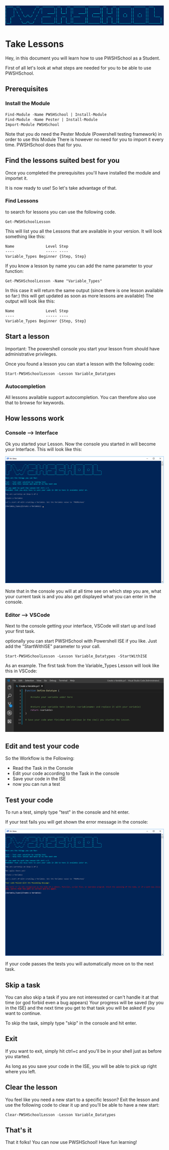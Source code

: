 ![PWSHSchool](../Img/PWSHSchool.png)

# Take Lessons

Hey, in this document you will learn how to use PWSHSchool as a Student. 

First of all let's look at what steps are needed for you to be able to use PWSHSchool.

## Prerequisites

### Install the Module

```
Find-Module -Name PWSHSchool | Install-Module
Find-Module -Name Pester | Install-Module
Import-Module PWSHSchool
```

Note that you do need the Pester Module (Powershell testing framework) in order to use this Module
There is however no need for you to import it every time. PWSHSchool does that for you.

## Find the lessons suited best for you

Once you completed the prerequisites you'll have installed the module and importet it.

It is now ready to use! So let's take advantage of that.

### Find Lessons

to search for lessons you can use the following code.

```
Get-PWSHSchoolLesson
```

This will list you all the Lessons that are available in your version. It will look something like this:
```
Name              Level Step
----              ----- ----
Variable_Types Beginner {Step, Step}
```

If you know a lesson by name you can add the name parameter to your function:

```
Get-PWSHSchoolLesson -Name "Variable_Types"
```

In this case it will return the same output (since there is one lesson available so far:) this will get updated as soon as more lessons are available) The output will look like this:
```
Name              Level Step
----              ----- ----
Variable_Types Beginner {Step, Step}
```

## Start a lesson

Important: The powershell console you start your lesson from should have administrative privileges.

Once you found a lesson you can start a lesson with the following code:
```
Start-PWSHSchoolLesson -Lesson Variable_Datatypes
```
### Autocompletion
All lessons available support autocompletion. You can therefore also use that to browse for keywords.

## How lessons work

### Console --> Interface
Ok you started your Lesson. Now the console you started in will become your Interface. This will look like this:

![Console](../Img/Console.PNG)

Note that in the console you will at all time see on which step you are, what your current task is and you also
get displayed what you can enter in the console. 

### Editor --> VSCode
Next to the console getting your interface, VSCode will start up and load your first task.

optionally you can start PWSHSchool with Powershell ISE if you like. Just add the "StartWithISE" parameter to your call.

```
Start-PWSHSchoolLesson -Lesson Variable_Datatypes -StartWithISE
```

As an example. The first task from the Variable_Types Lesson will look like this in VSCode:

![ISETask](../Img/CodeTask.PNG)

## Edit and test your code

So the Workflow is the Following:

* Read the Task in the Console
* Edit your code according to the Task in the console
* Save your code in the ISE
* now you can run a test

## Test your code

To run a test, simply type "test" in the console and hit enter.

If your test fails you will get shown the error message in the console:

![ConsoleError](../Img/ConsoleError.PNG)

If your code passes the tests you will automatically move on to the next task.

## Skip a task

You can also skip a task if you are not interessted or can't handle it at that time (or god forbid even a bug appears)
Your progress will be saved (by you in the ISE) and the next time you get to that task you will be asked if you want to continue.

To skip the task, simply type "skip" in the console and hit enter.

## Exit 

If you want to exit, simply hit ctrl+c and you'll be in your shell just as before you started.

As long as you save your code in the ISE, you will be able to pick up right where you left.

## Clear the lesson

You feel like you need a new start to a specific lesson? Exit the lesson and use the following 
code to clear it up and you'll be able to have a new start:

```
Clear-PWSHSchoolLesson -Lesson Variable_Datatypes
```

## That's it

That it folks! You can now use PWSHSchool! Have fun learning!
